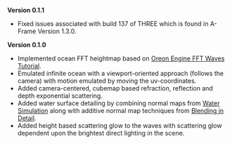 **Version 0.1.1**
* Fixed issues associated with build 137 of THREE which is found in A-Frame Version 1.3.0.

**Version 0.1.0**
* Implemented ocean FFT heightmap based on [Oreon Engine FFT Waves Tutorial](https://youtu.be/B3YOLg0sA2g).
* Emulated infinite ocean with a viewport-oriented approach (follows the camera) with motion emulated by moving the uv-coordinates.
* Added camera-centered, cubemap based refraction, reflection and depth exponential scattering.
* Added water surface detailing by combining normal maps from [Water Simulation](https://watersimulation.tumblr.com/post/115928250077/scrolling-normal-maps) along with additive normal map techniques from [Blending in Detail](https://blog.selfshadow.com/publications/blending-in-detail/).
* Added height based scattering glow to the waves with scattering glow dependent upon the brightest direct lighting in the scene.
